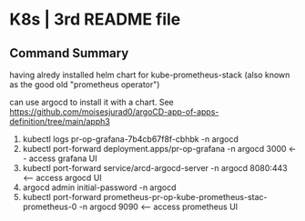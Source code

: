 # K8s | 3rd README file

## Command Summary

having alredy installed helm chart for kube-prometheus-stack (also known as the good old "prometheus operator")

can use argocd to install it with a chart. See <https://github.com/moisesjurad0/argoCD-app-of-apps-definition/tree/main/apph3>

1. kubectl logs pr-op-grafana-7b4cb67f8f-cbhbk -n argocd
1. kubectl port-forward deployment.apps/pr-op-grafana -n argocd 3000 <-- access grafana UI
1. kubectl port-forward service/arcd-argocd-server -n argocd 8080:443 <-- access argocd UI
1. argocd admin initial-password -n argocd
1. kubectl port-forward prometheus-pr-op-kube-prometheus-stac-prometheus-0 -n argocd 9090 <-- access prometheus UI
